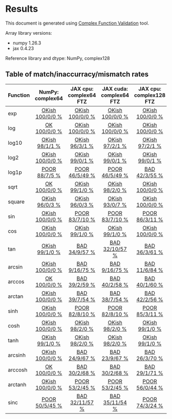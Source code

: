 
# Results

This document is generated using [Complex Function Validation](https://github.com/pearu/complex_function_validation) tool.

Array library versions:
- numpy 1.26.3
- jax 0.4.23

Reference library and dtype: NumPy, complex128

## Table of match/inaccurracy/mismatch rates

 | Function | NumPy: complex64 | JAX cpu: complex64 FTZ | JAX cuda: complex64 FTZ | JAX cpu: complex128 FTZ | JAX cuda: complex128 FTZ | 
 | :---- | :----: | :----: | :----: | :----: | :----: | 
 | exp | [OKish](https://placehold.co/15x15/green/gray?text=OK) [100/0/0 %](data/exp_NumPy_complex128_cpu_versus_NumPy_complex64_cpu.txt) | [OKish](https://placehold.co/15x15/green/gray?text=OK) [100/0/0 %](data/exp_NumPy_complex128_cpu_versus_JAX_complex64_cpu.txt) | [OKish](https://placehold.co/15x15/green/gray?text=OK) [100/0/0 %](data/exp_NumPy_complex128_cpu_versus_JAX_complex64_cuda.txt) | [OKish](https://placehold.co/15x15/green/gray?text=OK) [100/0/0 %](data/exp_NumPy_complex128_cpu_versus_JAX_complex128_cpu.txt) | [OKish](https://placehold.co/15x15/green/gray?text=OK) [100/0/0 %](data/exp_NumPy_complex128_cpu_versus_JAX_complex128_cuda.txt) | 
 | log | [OK](https://placehold.co/15x15/green/black?text=OK) [100/0/0 %](data/log_NumPy_complex128_cpu_versus_NumPy_complex64_cpu.txt) | [OKish](https://placehold.co/15x15/green/gray?text=OK) [100/0/0 %](data/log_NumPy_complex128_cpu_versus_JAX_complex64_cpu.txt) | [OKish](https://placehold.co/15x15/green/gray?text=OK) [100/0/0 %](data/log_NumPy_complex128_cpu_versus_JAX_complex64_cuda.txt) | [OKish](https://placehold.co/15x15/green/gray?text=OK) [100/0/0 %](data/log_NumPy_complex128_cpu_versus_JAX_complex128_cpu.txt) | [OKish](https://placehold.co/15x15/green/gray?text=OK) [99/0/1 %](data/log_NumPy_complex128_cpu_versus_JAX_complex128_cuda.txt) | 
 | log10 | [OKish](https://placehold.co/15x15/green/gray?text=OK) [98/1/1 %](data/log10_NumPy_complex128_cpu_versus_NumPy_complex64_cpu.txt) | [OKish](https://placehold.co/15x15/green/gray?text=OK) [96/3/1 %](data/log10_NumPy_complex128_cpu_versus_JAX_complex64_cpu.txt) | [OKish](https://placehold.co/15x15/green/gray?text=OK) [97/2/1 %](data/log10_NumPy_complex128_cpu_versus_JAX_complex64_cuda.txt) | [OKish](https://placehold.co/15x15/green/gray?text=OK) [97/2/1 %](data/log10_NumPy_complex128_cpu_versus_JAX_complex128_cpu.txt) | [OKish](https://placehold.co/15x15/green/gray?text=OK) [96/2/2 %](data/log10_NumPy_complex128_cpu_versus_JAX_complex128_cuda.txt) | 
 | log2 | [OKish](https://placehold.co/15x15/green/gray?text=OK) [100/0/0 %](data/log2_NumPy_complex128_cpu_versus_NumPy_complex64_cpu.txt) | [OKish](https://placehold.co/15x15/green/gray?text=OK) [99/0/1 %](data/log2_NumPy_complex128_cpu_versus_JAX_complex64_cpu.txt) | [OKish](https://placehold.co/15x15/green/gray?text=OK) [99/0/1 %](data/log2_NumPy_complex128_cpu_versus_JAX_complex64_cuda.txt) | [OKish](https://placehold.co/15x15/green/gray?text=OK) [99/0/1 %](data/log2_NumPy_complex128_cpu_versus_JAX_complex128_cpu.txt) | [OKish](https://placehold.co/15x15/green/gray?text=OK) [98/0/2 %](data/log2_NumPy_complex128_cpu_versus_JAX_complex128_cuda.txt) | 
 | log1p | [POOR](https://placehold.co/15x15/yellow/black?text=POOR) [88/7/5 %](data/log1p_NumPy_complex128_cpu_versus_NumPy_complex64_cpu.txt) | [POOR](https://placehold.co/15x15/yellow/black?text=POOR) [46/5/49 %](data/log1p_NumPy_complex128_cpu_versus_JAX_complex64_cpu.txt) | [POOR](https://placehold.co/15x15/yellow/black?text=POOR) [46/5/49 %](data/log1p_NumPy_complex128_cpu_versus_JAX_complex64_cuda.txt) | [BAD](https://placehold.co/15x15/red/black?text=BAD) [42/3/55 %](data/log1p_NumPy_complex128_cpu_versus_JAX_complex128_cpu.txt) | [BAD](https://placehold.co/15x15/red/black?text=BAD) [42/3/55 %](data/log1p_NumPy_complex128_cpu_versus_JAX_complex128_cuda.txt) | 
 | sqrt | [OK](https://placehold.co/15x15/green/black?text=OK) [100/0/0 %](data/sqrt_NumPy_complex128_cpu_versus_NumPy_complex64_cpu.txt) | [OKish](https://placehold.co/15x15/green/gray?text=OK) [99/1/0 %](data/sqrt_NumPy_complex128_cpu_versus_JAX_complex64_cpu.txt) | [OKish](https://placehold.co/15x15/green/gray?text=OK) [98/2/0 %](data/sqrt_NumPy_complex128_cpu_versus_JAX_complex64_cuda.txt) | [OKish](https://placehold.co/15x15/green/gray?text=OK) [100/0/0 %](data/sqrt_NumPy_complex128_cpu_versus_JAX_complex128_cpu.txt) | [OKish](https://placehold.co/15x15/green/gray?text=OK) [100/0/0 %](data/sqrt_NumPy_complex128_cpu_versus_JAX_complex128_cuda.txt) | 
 | square | [OKish](https://placehold.co/15x15/green/gray?text=OK) [96/0/3 %](data/square_NumPy_complex128_cpu_versus_NumPy_complex64_cpu.txt) | [OKish](https://placehold.co/15x15/green/gray?text=OK) [96/0/3 %](data/square_NumPy_complex128_cpu_versus_JAX_complex64_cpu.txt) | [OKish](https://placehold.co/15x15/green/gray?text=OK) [93/0/7 %](data/square_NumPy_complex128_cpu_versus_JAX_complex64_cuda.txt) | [OKish](https://placehold.co/15x15/green/gray?text=OK) [100/0/0 %](data/square_NumPy_complex128_cpu_versus_JAX_complex128_cpu.txt) | [OKish](https://placehold.co/15x15/green/gray?text=OK) [94/0/6 %](data/square_NumPy_complex128_cpu_versus_JAX_complex128_cuda.txt) | 
 | sin | [OKish](https://placehold.co/15x15/green/gray?text=OK) [100/0/0 %](data/sin_NumPy_complex128_cpu_versus_NumPy_complex64_cpu.txt) | [POOR](https://placehold.co/15x15/yellow/black?text=POOR) [83/7/10 %](data/sin_NumPy_complex128_cpu_versus_JAX_complex64_cpu.txt) | [POOR](https://placehold.co/15x15/yellow/black?text=POOR) [83/7/10 %](data/sin_NumPy_complex128_cpu_versus_JAX_complex64_cuda.txt) | [POOR](https://placehold.co/15x15/yellow/black?text=POOR) [86/3/11 %](data/sin_NumPy_complex128_cpu_versus_JAX_complex128_cpu.txt) | [POOR](https://placehold.co/15x15/yellow/black?text=POOR) [86/3/11 %](data/sin_NumPy_complex128_cpu_versus_JAX_complex128_cuda.txt) | 
 | cos | [OKish](https://placehold.co/15x15/green/gray?text=OK) [100/0/0 %](data/cos_NumPy_complex128_cpu_versus_NumPy_complex64_cpu.txt) | [OKish](https://placehold.co/15x15/green/gray?text=OK) [99/1/0 %](data/cos_NumPy_complex128_cpu_versus_JAX_complex64_cpu.txt) | [OKish](https://placehold.co/15x15/green/gray?text=OK) [99/1/0 %](data/cos_NumPy_complex128_cpu_versus_JAX_complex64_cuda.txt) | [OKish](https://placehold.co/15x15/green/gray?text=OK) [100/0/0 %](data/cos_NumPy_complex128_cpu_versus_JAX_complex128_cpu.txt) | [OKish](https://placehold.co/15x15/green/gray?text=OK) [100/0/0 %](data/cos_NumPy_complex128_cpu_versus_JAX_complex128_cuda.txt) | 
 | tan | [OKish](https://placehold.co/15x15/green/gray?text=OK) [99/1/0 %](data/tan_NumPy_complex128_cpu_versus_NumPy_complex64_cpu.txt) | [BAD](https://placehold.co/15x15/red/black?text=BAD) [34/9/57 %](data/tan_NumPy_complex128_cpu_versus_JAX_complex64_cpu.txt) | [BAD](https://placehold.co/15x15/red/black?text=BAD) [32/10/57 %](data/tan_NumPy_complex128_cpu_versus_JAX_complex64_cuda.txt) | [BAD](https://placehold.co/15x15/red/black?text=BAD) [36/3/61 %](data/tan_NumPy_complex128_cpu_versus_JAX_complex128_cpu.txt) | [BAD](https://placehold.co/15x15/red/black?text=BAD) [34/5/61 %](data/tan_NumPy_complex128_cpu_versus_JAX_complex128_cuda.txt) | 
 | arcsin | [OKish](https://placehold.co/15x15/green/gray?text=OK) [100/0/0 %](data/arcsin_NumPy_complex128_cpu_versus_NumPy_complex64_cpu.txt) | [BAD](https://placehold.co/15x15/red/black?text=BAD) [9/16/75 %](data/arcsin_NumPy_complex128_cpu_versus_JAX_complex64_cpu.txt) | [BAD](https://placehold.co/15x15/red/black?text=BAD) [9/16/75 %](data/arcsin_NumPy_complex128_cpu_versus_JAX_complex64_cuda.txt) | [BAD](https://placehold.co/15x15/red/black?text=BAD) [11/6/84 %](data/arcsin_NumPy_complex128_cpu_versus_JAX_complex128_cpu.txt) | [BAD](https://placehold.co/15x15/red/black?text=BAD) [11/5/84 %](data/arcsin_NumPy_complex128_cpu_versus_JAX_complex128_cuda.txt) | 
 | arccos | [OK](https://placehold.co/15x15/green/black?text=OK) [100/0/0 %](data/arccos_NumPy_complex128_cpu_versus_NumPy_complex64_cpu.txt) | [BAD](https://placehold.co/15x15/red/black?text=BAD) [39/2/59 %](data/arccos_NumPy_complex128_cpu_versus_JAX_complex64_cpu.txt) | [BAD](https://placehold.co/15x15/red/black?text=BAD) [40/2/58 %](data/arccos_NumPy_complex128_cpu_versus_JAX_complex64_cuda.txt) | [BAD](https://placehold.co/15x15/red/black?text=BAD) [40/1/60 %](data/arccos_NumPy_complex128_cpu_versus_JAX_complex128_cpu.txt) | [BAD](https://placehold.co/15x15/red/black?text=BAD) [40/1/60 %](data/arccos_NumPy_complex128_cpu_versus_JAX_complex128_cuda.txt) | 
 | arctan | [OKish](https://placehold.co/15x15/green/gray?text=OK) [100/0/0 %](data/arctan_NumPy_complex128_cpu_versus_NumPy_complex64_cpu.txt) | [BAD](https://placehold.co/15x15/red/black?text=BAD) [39/7/54 %](data/arctan_NumPy_complex128_cpu_versus_JAX_complex64_cpu.txt) | [BAD](https://placehold.co/15x15/red/black?text=BAD) [38/7/54 %](data/arctan_NumPy_complex128_cpu_versus_JAX_complex64_cuda.txt) | [BAD](https://placehold.co/15x15/red/black?text=BAD) [42/2/56 %](data/arctan_NumPy_complex128_cpu_versus_JAX_complex128_cpu.txt) | [BAD](https://placehold.co/15x15/red/black?text=BAD) [42/3/56 %](data/arctan_NumPy_complex128_cpu_versus_JAX_complex128_cuda.txt) | 
 | sinh | [OKish](https://placehold.co/15x15/green/gray?text=OK) [100/0/0 %](data/sinh_NumPy_complex128_cpu_versus_NumPy_complex64_cpu.txt) | [POOR](https://placehold.co/15x15/yellow/black?text=POOR) [82/8/10 %](data/sinh_NumPy_complex128_cpu_versus_JAX_complex64_cpu.txt) | [POOR](https://placehold.co/15x15/yellow/black?text=POOR) [82/8/10 %](data/sinh_NumPy_complex128_cpu_versus_JAX_complex64_cuda.txt) | [POOR](https://placehold.co/15x15/yellow/black?text=POOR) [85/3/11 %](data/sinh_NumPy_complex128_cpu_versus_JAX_complex128_cpu.txt) | [POOR](https://placehold.co/15x15/yellow/black?text=POOR) [85/3/11 %](data/sinh_NumPy_complex128_cpu_versus_JAX_complex128_cuda.txt) | 
 | cosh | [OKish](https://placehold.co/15x15/green/gray?text=OK) [100/0/0 %](data/cosh_NumPy_complex128_cpu_versus_NumPy_complex64_cpu.txt) | [OKish](https://placehold.co/15x15/green/gray?text=OK) [98/2/0 %](data/cosh_NumPy_complex128_cpu_versus_JAX_complex64_cpu.txt) | [OKish](https://placehold.co/15x15/green/gray?text=OK) [98/2/0 %](data/cosh_NumPy_complex128_cpu_versus_JAX_complex64_cuda.txt) | [OKish](https://placehold.co/15x15/green/gray?text=OK) [99/1/0 %](data/cosh_NumPy_complex128_cpu_versus_JAX_complex128_cpu.txt) | [OKish](https://placehold.co/15x15/green/gray?text=OK) [99/1/0 %](data/cosh_NumPy_complex128_cpu_versus_JAX_complex128_cuda.txt) | 
 | tanh | [OKish](https://placehold.co/15x15/green/gray?text=OK) [99/1/0 %](data/tanh_NumPy_complex128_cpu_versus_NumPy_complex64_cpu.txt) | [OKish](https://placehold.co/15x15/green/gray?text=OK) [98/2/0 %](data/tanh_NumPy_complex128_cpu_versus_JAX_complex64_cpu.txt) | [OKish](https://placehold.co/15x15/green/gray?text=OK) [98/2/0 %](data/tanh_NumPy_complex128_cpu_versus_JAX_complex64_cuda.txt) | [OKish](https://placehold.co/15x15/green/gray?text=OK) [99/1/0 %](data/tanh_NumPy_complex128_cpu_versus_JAX_complex128_cpu.txt) | [OKish](https://placehold.co/15x15/green/gray?text=OK) [97/3/0 %](data/tanh_NumPy_complex128_cpu_versus_JAX_complex128_cuda.txt) | 
 | arcsinh | [OKish](https://placehold.co/15x15/green/gray?text=OK) [100/0/0 %](data/arcsinh_NumPy_complex128_cpu_versus_NumPy_complex64_cpu.txt) | [BAD](https://placehold.co/15x15/red/black?text=BAD) [24/9/67 %](data/arcsinh_NumPy_complex128_cpu_versus_JAX_complex64_cpu.txt) | [BAD](https://placehold.co/15x15/red/black?text=BAD) [23/9/67 %](data/arcsinh_NumPy_complex128_cpu_versus_JAX_complex64_cuda.txt) | [BAD](https://placehold.co/15x15/red/black?text=BAD) [26/3/70 %](data/arcsinh_NumPy_complex128_cpu_versus_JAX_complex128_cpu.txt) | [BAD](https://placehold.co/15x15/red/black?text=BAD) [26/3/70 %](data/arcsinh_NumPy_complex128_cpu_versus_JAX_complex128_cuda.txt) | 
 | arccosh | [OK](https://placehold.co/15x15/green/black?text=OK) [100/0/0 %](data/arccosh_NumPy_complex128_cpu_versus_NumPy_complex64_cpu.txt) | [BAD](https://placehold.co/15x15/red/black?text=BAD) [30/2/68 %](data/arccosh_NumPy_complex128_cpu_versus_JAX_complex64_cpu.txt) | [BAD](https://placehold.co/15x15/red/black?text=BAD) [30/2/68 %](data/arccosh_NumPy_complex128_cpu_versus_JAX_complex64_cuda.txt) | [BAD](https://placehold.co/15x15/red/black?text=BAD) [29/1/71 %](data/arccosh_NumPy_complex128_cpu_versus_JAX_complex128_cpu.txt) | [BAD](https://placehold.co/15x15/red/black?text=BAD) [29/1/71 %](data/arccosh_NumPy_complex128_cpu_versus_JAX_complex128_cuda.txt) | 
 | arctanh | [OKish](https://placehold.co/15x15/green/gray?text=OK) [100/0/0 %](data/arctanh_NumPy_complex128_cpu_versus_NumPy_complex64_cpu.txt) | [POOR](https://placehold.co/15x15/yellow/black?text=POOR) [53/2/45 %](data/arctanh_NumPy_complex128_cpu_versus_JAX_complex64_cpu.txt) | [POOR](https://placehold.co/15x15/yellow/black?text=POOR) [53/2/45 %](data/arctanh_NumPy_complex128_cpu_versus_JAX_complex64_cuda.txt) | [POOR](https://placehold.co/15x15/yellow/black?text=POOR) [56/0/44 %](data/arctanh_NumPy_complex128_cpu_versus_JAX_complex128_cpu.txt) | [POOR](https://placehold.co/15x15/yellow/black?text=POOR) [55/0/44 %](data/arctanh_NumPy_complex128_cpu_versus_JAX_complex128_cuda.txt) | 
 | sinc | [POOR](https://placehold.co/15x15/yellow/black?text=POOR) [50/5/45 %](data/sinc_NumPy_complex128_cpu_versus_NumPy_complex64_cpu.txt) | [BAD](https://placehold.co/15x15/red/black?text=BAD) [32/11/57 %](data/sinc_NumPy_complex128_cpu_versus_JAX_complex64_cpu.txt) | [BAD](https://placehold.co/15x15/red/black?text=BAD) [35/11/54 %](data/sinc_NumPy_complex128_cpu_versus_JAX_complex64_cuda.txt) | [POOR](https://placehold.co/15x15/yellow/black?text=POOR) [74/3/24 %](data/sinc_NumPy_complex128_cpu_versus_JAX_complex128_cpu.txt) | [POOR](https://placehold.co/15x15/yellow/black?text=POOR) [74/4/22 %](data/sinc_NumPy_complex128_cpu_versus_JAX_complex128_cuda.txt) | 
